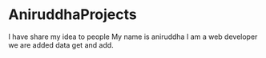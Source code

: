 # AniruddhaProjects
I have share my idea to people My name is aniruddha I am a web developer we are added data get and add.
